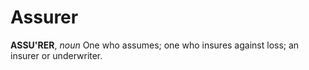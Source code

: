 # Assurer

**ASSU'RER**, _noun_ One who assumes; one who insures against loss; an insurer or underwriter.